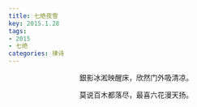```yaml
---
title: 七绝夜雪
key: 2015.1.28
tags: 
- 2015
- 七绝
categories: 律诗
---
```


<p align="center">銀影冰淞映醒床，欣然门外吸清凉。
</p>
<p align="center">莫说百木都落尽，最喜六花漫天扬。
</p>
